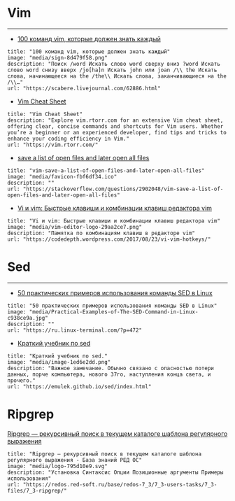 # Vim
---
-  [100 команд vim, которые должен знать каждый ](https://scabere.livejournal.com/62886.html)
```embed
title: "100 команд vim, которые должен знать каждый"
image: "media/sign-8d479f58.png"
description: "Поиск /word Искать слово word сверху вниз ?word Искать слово word снизу вверх /jo[ha]n Искать john или joan /\\ the Искать слова, начинающееся на the /the\\ Искать слова, заканчивающиеся на the /\\…"
url: "https://scabere.livejournal.com/62886.html"
```
- [Vim Cheat Sheet](https://vim.rtorr.com/)
```embed
title: "Vim Cheat Sheet"
description: "Explore vim.rtorr.com for an extensive Vim cheat sheet, offering clear, concise commands and shortcuts for Vim users. Whether you’re a beginner or an experienced developer, find tips and tricks to enhance your coding efficiency in Vim."
url: "https://vim.rtorr.com/"
```
-  [save a list of open files and later open all files](https://stackoverflow.com/questions/2902048/vim-save-a-list-of-open-files-and-later-open-all-files)
```embed
title: "vim-save-a-list-of-open-files-and-later-open-all-files"
image: "media/favicon-fbf6df34.ico"
description: ""
url: "https://stackoverflow.com/questions/2902048/vim-save-a-list-of-open-files-and-later-open-all-files"
```
- [Vi и vim: Быстрые клавиши и комбинации клавиш редактора vim](https://codedepth.wordpress.com/2017/08/23/vi-vim-hotkeys/)
```embed
title: "Vi и vim: Быстрые клавиши и комбинации клавиш редактора vim"
image: "media/vim-editor-logo-29aa2ce7.png"
description: "Памятка по комбинациям клавиш в редакторе vim"
url: "https://codedepth.wordpress.com/2017/08/23/vi-vim-hotkeys/"
```

# Sed
---
 - [50 практических примеров использования команды SED в Linux](https://ru.linux-terminal.com/?p=472)
```embed
title: "50 практических примеров использования команды SED в Linux"
image: "media/Practical-Examples-of-The-SED-Command-in-Linux-c938ce9a.jpg"
description: ""
url: "https://ru.linux-terminal.com/?p=472"
```
- [Краткий учебник по sed](https://emulek.github.io/sed/index.html)
```embed
title: "Краткий учебник по sed."
image: "media/image-1ed6e2dd.png"
description: "Важное замечание. Обычно связано с опасностью потери данных, порче компьютера, нового 37го, наступления конца света, и прочего."
url: "https://emulek.github.io/sed/index.html"
```
# Ripgrep
[Ripgrep — рекурсивный поиск в текущем каталоге шаблона регулярного выражения](https://redos.red-soft.ru/base/redos-7_3/7_3-users-tasks/7_3-files/7_3-ripgrep/)
```embed
title: "Ripgrep — рекурсивный поиск в текущем каталоге шаблона регулярного выражения - База знаний РЕД ОС"
image: "media/logo-795d10e9.svg"
description: "Установка Синтаксис Опции Позиционные аргументы Примеры использования"
url: "https://redos.red-soft.ru/base/redos-7_3/7_3-users-tasks/7_3-files/7_3-ripgrep/"
```
